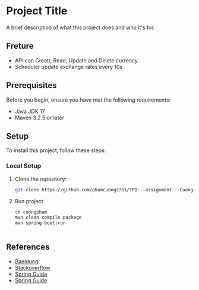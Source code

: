 # Project Title

A brief description of what this project does and who it's for.

## Freture
- API can Creatr, Read, Update and Delete currency
- Scheduler update exchange rates every 10s


## Prerequisites

Before you begin, ensure you have met the following requirements:
- Java JDK 17
- Maven 3.2.5 or later

## Setup

To install this project, follow these steps:

### Local Setup
1. Clone the repository:
   ```bash
   git clone https://github.com/phamcuong2751/TPI---assignment---CuongPham.git
2. Run project
   ```bash
   cd cuongpham
   mvn clean compile package
   mvn spring-boot:run
    
## References
- [Baeldung](https://www.baeldung.com/)
- [Stackoverflow](https://stackoverflow.com/)
- [Spring Guide](https://spring.io/guides/gs/scheduling-tasks)
- [Spring Guide](https://www.geeksforgeeks.org/spring-resttemplate/)